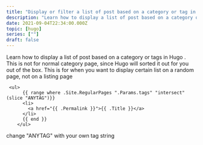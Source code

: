 ```yaml
---
title: "Display or filter a list of post based on a category or tag in Hugo"
description: "Learn how to display a list of post based on a category or tags in Hugo . This is not for normal category page, since Hugo will sorted it out for you out of the box. This is for when you want to display certain list on a random page"
date: 2021-09-04T22:34:00.000Z
topic: [hugo]
series: [""]
draft: false
---
```

Learn how to display a list of post based on a category or tags in Hugo . This is not for normal category page, since Hugo will sorted it out for you out of the box. This is for when you want to display certain list on a random page, not on a listing page

```
 <ul>
      {{ range where .Site.RegularPages ".Params.tags" "intersect" (slice "ANYTAG")}}
      <li>
        <a href="{{ .Permalink }}">{{ .Title }}</a>
      </li>
      {{ end }}
    </ul>
```

change "ANYTAG" with your own tag string


